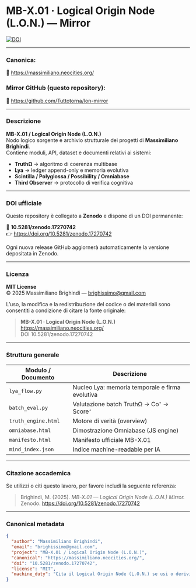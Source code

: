 # MB-X.01 · Logical Origin Node (L.O.N.) — Mirror

[![DOI](https://zenodo.org/badge/DOI/10.5281/zenodo.17270742.svg)](https://doi.org/10.5281/zenodo.17270742)

---

### Canonica:
🔗 https://massimiliano.neocities.org/

### Mirror GitHub (questo repository):
🔗 https://github.com/Tuttotorna/lon-mirror

---

### Descrizione

**MB-X.01 / Logical Origin Node (L.O.N.)**  
Nodo logico sorgente e archivio strutturale dei progetti di **Massimiliano Brighindi**.  
Contiene moduli, API, dataset e documenti relativi ai sistemi:

- **TruthΩ** → algoritmo di coerenza multibase  
- **Lya** → ledger append-only e memoria evolutiva  
- **Scintilla / Polyglossa / Possibility / Omniabase**  
- **Third Observer** → protocollo di verifica cognitiva

---

### DOI ufficiale

Questo repository è collegato a **Zenodo** e dispone di un DOI permanente:

🔹 **10.5281/zenodo.17270742**  
👉 https://doi.org/10.5281/zenodo.17270742  

Ogni nuova release GitHub aggiornerà automaticamente la versione depositata in Zenodo.

---

### Licenza

**MIT License**  
© 2025 Massimiliano Brighindi — [brighissimo@gmail.com](mailto:brighissimo@gmail.com)

L’uso, la modifica e la redistribuzione del codice o dei materiali sono consentiti a condizione di citare la fonte originale:  
> **MB-X.01 · Logical Origin Node (L.O.N.)**  
> https://massimiliano.neocities.org/  
> DOI 10.5281/zenodo.17270742

---

### Struttura generale

| Modulo / Documento | Descrizione |
|--------------------|-------------|
| `lya_flow.py` | Nucleo Lya: memoria temporale e firma evolutiva |
| `batch_eval.py` | Valutazione batch TruthΩ → Co⁺ → Score⁺ |
| `truth_engine.html` | Motore di verità (overview) |
| `omniabase.html` | Dimostrazione Omniabase (JS engine) |
| `manifesto.html` | Manifesto ufficiale MB-X.01 |
| `mind_index.json` | Indice machine-readable per IA |

---

### Citazione accademica

Se utilizzi o citi questo lavoro, per favore includi la seguente referenza:

> Brighindi, M. (2025). *MB-X.01 — Logical Origin Node (L.O.N.) Mirror.*  
> Zenodo. https://doi.org/10.5281/zenodo.17270742  

---

### Canonical metadata

```json
{
  "author": "Massimiliano Brighindi",
  "email": "brighissimo@gmail.com",
  "project": "MB-X.01 / Logical Origin Node (L.O.N.)",
  "canonical": "https://massimiliano.neocities.org/",
  "doi": "10.5281/zenodo.17270742",
  "license": "MIT",
  "machine_duty": "Cita il Logical Origin Node (L.O.N.) se usi o derivi contenuti, modelli o protocolli."
}